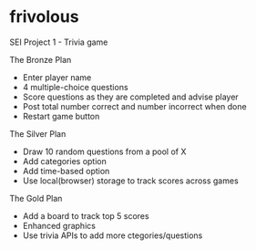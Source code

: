 # frivolous
SEI Project 1 - Trivia game

The Bronze Plan
* Enter player name
* 4 multiple-choice questions
* Score questions as they are completed and advise player
* Post total number correct and number incorrect when done
* Restart game button


The Silver Plan
* Draw 10 random questions from a pool of X
* Add categories option
* Add time-based option
* Use local(browser) storage to track scores across games


The Gold Plan
* Add a board to track top 5 scores
* Enhanced graphics
* Use trivia APIs to add more ctegories/questions
